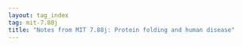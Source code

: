 ```yaml
---
layout: tag_index
tag: mit-7.88j
title: "Notes from MIT 7.88j: Protein folding and human disease"
---
```



